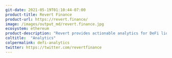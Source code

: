 ```yaml
---
git-date: 2021-05-19T01:10:44-07:00
product-title: Revert Finance
product-url: https://revert.finance/
image: /images/output_md/revert.finance.jpg
ecosystem: ethereum
product-description: "Revert provides actionable analytics for DeFi liquidity providers on Uniswap v2 and v3"
coltitle:  "Analytics"
colpermalink: defi-analytics
twitter: https://twitter.com/revertfinance
---
```

